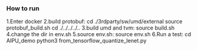 ### How to run
1.Enter docker
2.build protobuf:
  cd ./3rdparty/sw/umd/external
  source protobuf_build.sh
  cd ./../../../..
3.build umd and tvm:
  source build.sh
4.change the dir in env.sh
5.source env.sh:
  source env.sh
6.Run a test:
  cd AIPU_demo
  python3 from_tensorflow_quantize_lenet.py

